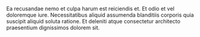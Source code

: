 Ea recusandae nemo et culpa harum est reiciendis et. Et odio et vel doloremque iure. Necessitatibus aliquid assumenda blanditiis corporis quia suscipit aliquid soluta ratione. Et deleniti atque consectetur architecto praesentium dignissimos dolorem sit.